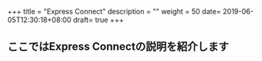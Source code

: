 +++
title = "Express Connect"
description = ""
weight = 50
date= 2019-06-05T12:30:18+08:00
draft= true
+++
## ここではExpress Connectの説明を紹介します